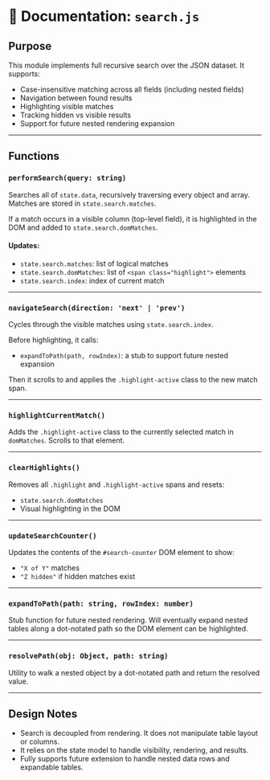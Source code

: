 
# 📄 Documentation: `search.js`

## Purpose

This module implements full recursive search over the JSON dataset. It supports:

- Case-insensitive matching across all fields (including nested fields)
- Navigation between found results
- Highlighting visible matches
- Tracking hidden vs visible results
- Support for future nested rendering expansion

---

## Functions

### `performSearch(query: string)`

Searches all of `state.data`, recursively traversing every object and array. Matches are stored in `state.search.matches`.

If a match occurs in a visible column (top-level field), it is highlighted in the DOM and added to `state.search.domMatches`.

#### Updates:
- `state.search.matches`: list of logical matches
- `state.search.domMatches`: list of `<span class="highlight">` elements
- `state.search.index`: index of current match

---

### `navigateSearch(direction: 'next' | 'prev')`

Cycles through the visible matches using `state.search.index`.

Before highlighting, it calls:
- `expandToPath(path, rowIndex)`: a stub to support future nested expansion

Then it scrolls to and applies the `.highlight-active` class to the new match span.

---

### `highlightCurrentMatch()`

Adds the `.highlight-active` class to the currently selected match in `domMatches`. Scrolls to that element.

---

### `clearHighlights()`

Removes all `.highlight` and `.highlight-active` spans and resets:
- `state.search.domMatches`
- Visual highlighting in the DOM

---

### `updateSearchCounter()`

Updates the contents of the `#search-counter` DOM element to show:
- `"X of Y"` matches
- `"Z hidden"` if hidden matches exist

---

### `expandToPath(path: string, rowIndex: number)`

Stub function for future nested rendering. Will eventually expand nested tables along a dot-notated path so the DOM element can be highlighted.

---

### `resolvePath(obj: Object, path: string)`

Utility to walk a nested object by a dot-notated path and return the resolved value.

---

## Design Notes

- Search is decoupled from rendering. It does not manipulate table layout or columns.
- It relies on the state model to handle visibility, rendering, and results.
- Fully supports future extension to handle nested data rows and expandable tables.

